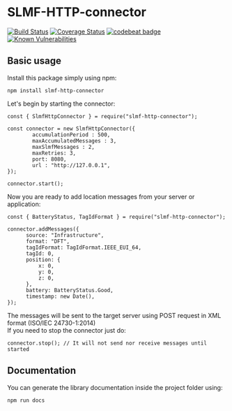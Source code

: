 # SLMF-HTTP-connector

[![Build Status](https://travis-ci.org/F-Army/SLMF-HTTP-connector.svg?branch=master)](https://travis-ci.org/F-Army/SLMF-HTTP-connector)
[![Coverage Status](https://coveralls.io/repos/github/F-Army/SLMF-HTTP-connector/badge.svg?branch=master&kill_cache=1)](https://coveralls.io/github/F-Army/SLMF-HTTP-connector?branch=master)
[![codebeat badge](https://codebeat.co/badges/f5a1e2a2-71da-46af-b8fc-37d7beec7fb2)](https://codebeat.co/projects/github-com-f-army-slmf-http-connector-master)
[![Known Vulnerabilities](https://snyk.io/test/github/F-Army/SLMF-HTTP-connector/badge.svg)](https://snyk.io/test/github/F-Army/SLMF-HTTP-connector)  

Basic usage
----------

Install this package simply using npm:

```
npm install slmf-http-connector
```


Let's begin by starting the connector:

```
const { SlmfHttpConnector } = require("slmf-http-connector");

const connector = new SlmfHttpConnector({
        accumulationPeriod : 500,
        maxAccumulatedMessages : 3,
        maxSlmfMessages : 2,
        maxRetries: 3,
        port: 8080,
        url : "http://127.0.0.1",
});

connector.start();

```

Now you are ready to add location messages from your server or application:
```
const { BatteryStatus, TagIdFormat } = require("slmf-http-connector");

connector.addMessages({
      source: "Infrastructure",
      format: "DFT",
      tagIdFormat: TagIdFormat.IEEE_EUI_64,
      tagId: 0,
      position: {
          x: 0,
          y: 0,
          z: 0,
      },
      battery: BatteryStatus.Good,
      timestamp: new Date(),
});
```
The messages will be sent to the target server using POST request in XML format (ISO/IEC 24730-1:2014)  
If you need to stop the connector just do:
```
connector.stop(); // It will not send nor receive messages until started
```

Documentation
----------

You can generate the library documentation inside the project folder using:
```
npm run docs
```
